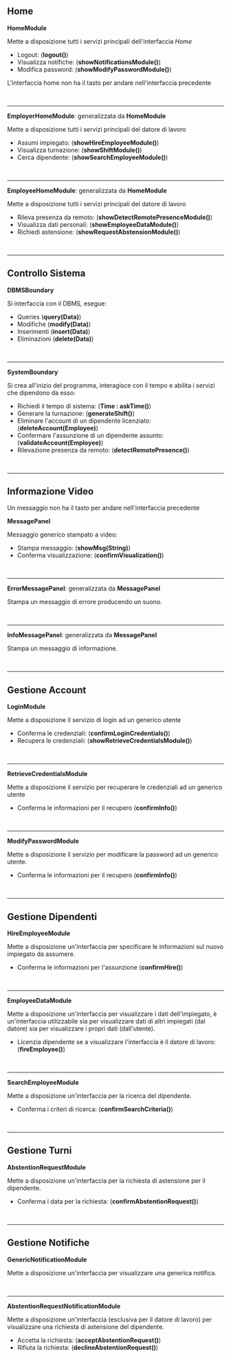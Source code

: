 ## Home 

**HomeModule** 

Mette a disposizione tutti i servizi principali dell'interfaccia *Home*

* Logout: (**logout()**)
* Visualizza notifiche: (**showNotificationsModule()**)
* Modifica password: (**showModifyPasswordModule()**)

L'interfaccia home non ha il tasto per andare nell'interfaccia precedente

&nbsp; 

--- 

**EmployerHomeModule**: generalizzata da **HomeModule**

Mette a disposizione tutti i servizi principali del datore di lavoro

* Assumi impiegato: (**showHireEmployeeModule()**)
* Visualizza turnazione: (**showShiftModule()**)
* Cerca dipendente: (**showSearchEmployeeModule()**)

&nbsp; 

--- 

**EmployeeHomeModule**: generalizzata da **HomeModule**

Mette a disposizione tutti i servizi principali del datore di lavoro

* Rileva presenza da remoto: (**showDetectRemotePresenceModule()**)
* Visualizza dati personali: (**showEmployeeDataModule()**)
* Richiedi astensione: (**showRequestAbstensionModule()**)

&nbsp; 

--- 


## Controllo Sistema

**DBMSBoundary**

Si interfaccia con il DBMS, esegue:

* Queries (**query(Data)**) 
* Modifiche (**modify(Data)**) 
* Inserimenti (**insert(Data)**) 
* Eliminazioni (**delete(Data)**)

&nbsp; 

--- 

**SystemBoundary**

Si crea all'inizio del programma, interagisce con il tempo e abilita i servizi che dipendono da esso:

* Richiedi il tempo di sistema: (**Time : askTime()**)
* Generare la turnazione:  (**generateShift()**)
* Eliminare l'account di un dipendente licenziato: (**deleteAccount(Employee)**) 
* Confermare l'assunzione di un dipendente assunto: (**validateAccount(Employee)**)
* Rilevazione presenza da remoto: (**detectRemotePresence()**)

&nbsp; 

--- 

## Informazione Video

Un messaggio non ha il tasto per andare nell'interfaccia precedente

**MessagePanel**

Messaggio generico stampato a video:

* Stampa messaggio: (**showMsg(String)**)
* Conferma visualizzazione: (**confirmVisualization()**)

&nbsp; 

--- 

**ErrorMessagePanel**: generalizzata da **MessagePanel** 

Stampa un messaggio di errore producendo un suono.  

&nbsp; 

--- 

**InfoMessagePanel**: generalizzata da **MessagePanel**

Stampa un messaggio di informazione.

&nbsp; 

--- 

## Gestione Account

**LoginModule** 

Mette a disposizione il servizio di login ad un generico utente

* Conferma le credenziali: (**confirmLoginCredentials()**)
* Recupera le credenziali: (**showRetrieveCredentialsModule()**)

&nbsp; 

--- 

**RetrieveCredentialsModule**

Mette a disposizione il servizio per recuperare le credenziali ad un generico utente

* Conferma le informazioni per il recupero (**confirmInfo()**)

&nbsp; 

--- 

**ModifyPasswordModule**

Mette a disposizione il servizio per modificare la password ad un generico utente. 

* Conferma le informazioni per il recupero (**confirmInfo()**)

&nbsp; 

--- 

## Gestione Dipendenti

**HireEmployeeModule**

Mette a disposizione un'interfaccia per specificare le informazioni sul nuovo impiegato da assumere.

* Conferma le informazioni per l'assunzione (**confirmHire()**)

&nbsp; 

--- 

**EmployeeDataModule**

Mette a disposizione un'interfaccia per visualizzare i dati dell'impiegato, è un'interfaccia utilizzabile sia per visualizzare dati di altri impiegati (dal datore) sia per visualizzare i propri dati (dall'utente). 

* Licenzia dipendente se a visualizzare l'interfaccia è il datore di lavoro: (**fireEmployee()**)

&nbsp; 

--- 

**SearchEmployeeModule**

Mette a disposizione un'interfaccia per la ricerca del dipendente. 

* Conferma i criteri di ricerca: (**confirmSearchCriteria()**)

&nbsp; 

--- 


## Gestione Turni

**AbstentionRequestModule**

Mette a disposizione un'interfaccia per la richiesta di astensione per il dipendente. 

* Conferma i data per la richiesta: (**confirmAbstentionRequest()**)

&nbsp; 

--- 

## Gestione Notifiche

**GenericNotificationModule**

Mette a disposizione un'interfaccia per visualizzare una generica notifica.  

&nbsp; 

--- 

**AbstentionRequestNotificationModule**

Mette a disposizione un'interfaccia (esclusiva per il datore di lavoro) per visualizzare una richiesta di astensione del dipendente. 

* Accetta la richiesta: (**acceptAbstentionRequest()**)
* Rifiuta la richiesta: (**declineAbstentionRequest()**)